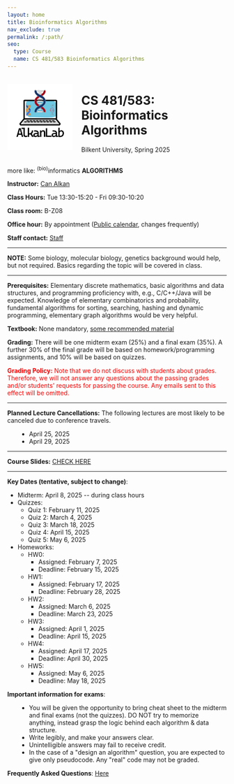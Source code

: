 ```yaml
---
layout: home
title: Bioinformatics Algorithms
nav_exclude: true
permalink: /:path/
seo:
  type: Course
  name: CS 481/583 Bioinformatics Algorithms
---
```


<div style="display: flex; align-items: center;">
  <!-- Image container -->
  <div style="margin-right: 20px;">
    <a href="https://www.alkanlab.org/">
      <img src="assets/images/alkanlab.png" alt="Course Image" style="max-width: 150px;">
    </a>
  </div>
  <!-- Text container -->
  <div>
    <h1>CS 481/583: Bioinformatics Algorithms</h1>
    <p class="mb-2 fs-6 fw-300">Bilkent University, Spring 2025</p>
  </div>
</div>

more like: <sup>(bio)</sup>informatics **ALGORITHMS**

**Instructor:** [Can Alkan](https://cs.bilkent.edu.tr/~calkan/)

**Class Hours:** Tue 13:30-15:20 - Fri 09:30-10:20

**Class room:** B-Z08

**Office hour:** By appointment ([Public calendar](http://cs.bilkent.edu.tr/~calkan/calendar.html), changes frequently)

**Staff contact:** [Staff](https://www.alkanlab.org/bioinformatics-algorithms/staff)

---
**NOTE:** Some biology, molecular biology, genetics background would help, but not required. Basics regarding the topic will be covered in class.

---

**Prerequisites:** Elementary discrete mathematics, basic algorithms and data structures, and programming proficiency with, e.g., C/C++/Java will be expected. Knowledge of elementary combinatorics and probability, fundamental algorithms for sorting, searching, hashing and dynamic programming, elementary graph algorithms would be very helpful.

**Textbook:** None mandatory, [some recommended material](https://www.alkanlab.org/bioinformatics-algorithms/materials)

**Grading:** There will be one midterm exam (25%) and a final exam (35%). A further 30% of the final grade will be based on homework/programming assignments, and 10% will be based on quizzes.

<span style="color:red">**Grading Policy:** Note that we do not discuss with students about grades. Therefore, we will not answer any questions about the passing grades and/or students' requests for passing the course. Any emails sent to this effect will be omitted.</span>

---

**Planned Lecture Cancellations:** The following lectures are most likely to be canceled due to conference travels.
<ul style="padding-left: 50px;">
  <li>April 25, 2025</li>
  <li>April 29, 2025</li>
</ul>

---
**Course Slides:** [CHECK HERE](https://www.alkanlab.org/bioinformatics-algorithms/slides)

---

**Key Dates (tentative, subject to change)**:
  - Midterm:  April 8, 2025 -- during class hours
  - Quizzes:
    - Quiz 1: February 11, 2025
    - Quiz 2: March 4, 2025
    - Quiz 3: March 18, 2025
    - Quiz 4: April 15, 2025
    - Quiz 5: May 6, 2025
  - Homeworks:
    - HW0:
      - Assigned: February 7, 2025
      - Deadline: February 15, 2025
    - HW1:
      - Assigned: February 17, 2025
      - Deadline: February 28, 2025
    - HW2:
      - Assigned: March 6, 2025
      - Deadline: March 23, 2025
    - HW3:
      - Assigned: April 1, 2025
      - Deadline: April 15, 2025
    - HW4:
      - Assigned: April 17, 2025
      - Deadline: April 30, 2025
    - HW5:
      - Assigned: May 6, 2025
      - Deadline: May 18, 2025

**Important information for exams**:
<ul style="padding-left: 50px;">
  <li>You will be given the opportunity to bring cheat sheet to the midterm and final exams (not the quizzes). DO NOT try to memorize anything, instead grasp the logic behind each algorithm & data structure.</li>
  <li>Write legibly, and make your answers clear.</li>
  <li>Unintelligible answers may fail to receive credit.</li>
  <li>In the case of a "design an algorithm" question, you are expected to give only pseudocode. Any "real" code may not be graded.</li>
</ul>

**Frequently Asked Questions**: [Here](https://www.alkanlab.org/bioinformatics-algorithms/faq)

